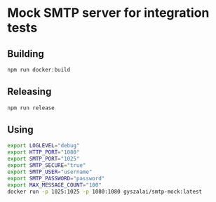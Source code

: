 # Mock SMTP server for integration tests

## Building

```bash
npm run docker:build
```

## Releasing

```bash
npm run release
```

## Using

```bash
export LOGLEVEL="debug"
export HTTP_PORT="1080"
export SMTP_PORT="1025"
export SMTP_SECURE="true"
export SMTP_USER="username"
export SMTP_PASSWORD="password"
export MAX_MESSAGE_COUNT="100"
docker run -p 1025:1025 -p 1080:1080 gyszalai/smtp-mock:latest
```

